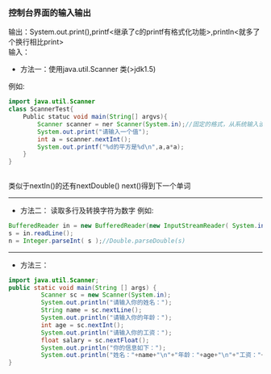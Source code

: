 ### 控制台界面的输入输出
输出：System.out.print(),printf<继承了c的printf有格式化功能>,println<就多了个换行相比print>  
输入：
-  方法一：使用java.util.Scanner 类(>jdk1.5)

例如:  
```java
import java.util.Scanner
class ScannerTest{
	Public statuc void main(String[] argvs){
		Scanner scanner = ner Scanner(System.in);//固定的格式，从系统输入设备输入
		System.out.print("请输入一个值");
		int a = scanner.nextInt();
		System.out.printf("%d的平方是%d\n",a,a*a);
	}
}
	
```
类似于nextIn()的还有nextDouble() next()得到下一个单词


---
- 方法二：
读取多行及转换字符为数字
例如:
```java
BufferedReader in = new BufferedReader(new InputStreamReader( System.in ));
s = in.readLine();
n = Integer.parseInt( s );//Double.parseDouble(s)
```
---
- 方法三：
```java
import java.util.Scanner;
public static void main(String [] args) {
         Scanner sc = new Scanner(System.in);
         System.out.println("请输入你的姓名：");
         String name = sc.nextLine();
         System.out.println("请输入你的年龄：");
         int age = sc.nextInt();
         System.out.println("请输入你的工资：");
         float salary = sc.nextFloat();
         System.out.println("你的信息如下：");
         System.out.println("姓名："+name+"\n"+"年龄："+age+"\n"+"工资："+salary);
}
```

